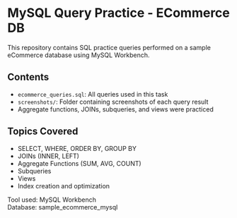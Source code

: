 # MySQL Query Practice - ECommerce DB

This repository contains SQL practice queries performed on a sample eCommerce database using MySQL Workbench.

## Contents
- `ecommerce_queries.sql`: All queries used in this task
- `screenshots/`: Folder containing screenshots of each query result
- Aggregate functions, JOINs, subqueries, and views were practiced

## Topics Covered
- SELECT, WHERE, ORDER BY, GROUP BY
- JOINs (INNER, LEFT)
- Aggregate Functions (SUM, AVG, COUNT)
- Subqueries
- Views
- Index creation and optimization

Tool used: MySQL Workbench  
Database: sample_ecommerce_mysql
